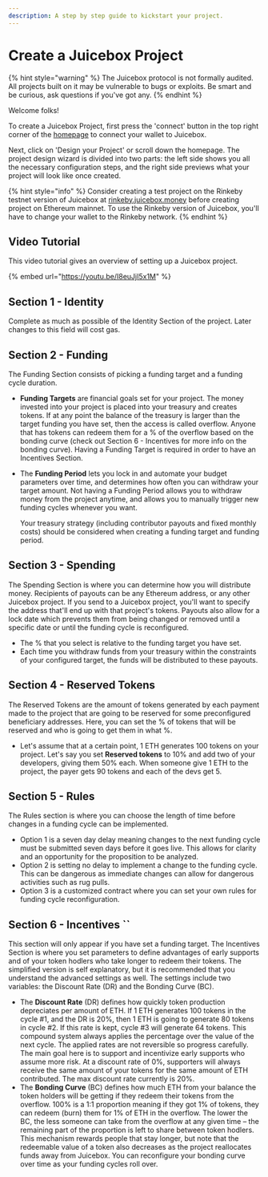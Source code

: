 ```yaml
---
description: A step by step guide to kickstart your project.
---
```


# Create a Juicebox Project

{% hint style="warning" %}
The Juicebox protocol is not formally audited. All projects built on it may be vulnerable to bugs or exploits. Be smart and be curious, ask questions if you've got any.
{% endhint %}

Welcome folks!

To create a Juicebox Project, first press the 'connect' button in the top right corner of the [homepage](http://juicebox.money) to connect your wallet to Juicebox.

Next, click on 'Design your Project' or scroll down the homepage. The project design wizard is divided into two parts: the left side shows you all the necessary configuration steps, and the right side previews what your project will look like once created.

{% hint style="info" %}
Consider creating a test project on the Rinkeby testnet version of Juicebox at [rinkeby.juicebox.money](http://rinkeby.juicebox.money) before creating project on Ethereum mainnet. To use the Rinkeby version of Juicebox, you'll have to change your wallet to the Rinkeby network.
{% endhint %}

## Video Tutorial

This video tutorial gives an overview of setting up a Juicebox project.

{% embed url="https://youtu.be/I8euJjI5x1M" %}

## Section 1 - Identity

Complete as much as possible of the Identity Section of the project. Later changes to this field will cost gas.

## Section 2 - Funding

The Funding Section consists of picking a funding target and a funding cycle duration.

* **Funding Targets** are financial goals set for your project. The money invested into your project is placed into your treasury and creates tokens. If at any point the balance of the treasury is larger than the target funding you have set, then the access is called overflow. Anyone that has tokens can redeem them for a % of the overflow based on the bonding curve (check out Section 6 - Incentives for more info on the bonding curve). Having a Funding Target is required in order to have an Incentives Section.
*   The **Funding Period** lets you lock in and automate your budget parameters over time, and determines how often you can withdraw your target amount. Not having a Funding Period allows you to withdraw money from the project anytime, and allows you to manually trigger new funding cycles whenever you want.

    Your treasury strategy (including contributor payouts and fixed monthly costs) should be considered when creating a funding target and funding period.

## Section 3 - Spending

The Spending Section is where you can determine how you will distribute money. Recipients of payouts can be any Ethereum address, or any other Juicebox project. If you send to a Juicebox project, you'll want to specify the address that'll end up with that project's tokens. Payouts also allow for a lock date which prevents them from being changed or removed until a specific date or until the funding cycle is reconfigured.

* The % that you select is relative to the funding target you have set.
* Each time you withdraw funds from your treasury within the constraints of your configured target, the funds will be distributed to these payouts.

## Section 4 - Reserved Tokens

The Reserved Tokens are the amount of tokens generated by each payment made to the project that are going to be reserved for some preconfigured beneficiary addresses. Here, you can set the % of tokens that will be reserved and who is going to get them in what %.

* Let's assume that at a certain point, 1 ETH generates 100 tokens on your project. Let's say you set **Reserved tokens** to 10% and add two of your developers, giving them 50% each. When someone give 1 ETH to the project, the payer gets 90 tokens and each of the devs get 5.

## Section 5 - Rules

The Rules section is where you can choose the length of time before changes in a funding cycle can be implemented.

* Option 1 is a seven day delay meaning changes to the next funding cycle must be submitted seven days before it goes live. This allows for clarity and an opportunity for the proposition to be analyzed.
* Option 2 is setting no delay to implement a change to the funding cycle. This can be dangerous as immediate changes can allow for dangerous activities such as rug pulls.
* Option 3 is a customized contract where you can set your own rules for funding cycle reconfiguration.

## Section 6 - Incentives \`\`

This section will only appear if you have set a funding target. The Incentives Section is where you set parameters to define advantages of early supports and of your token hodlers who take longer to redeem their tokens. The simplified version is self explanatory, but it is recommended that you understand the advanced settings as well. The settings include two variables: the Discount Rate (DR) and the Bonding Curve (BC).

* The **Discount Rate** (DR) defines how quickly token production depreciates per amount of ETH. If 1 ETH generates 100 tokens in the cycle #1, and the DR is 20%, then 1 ETH is going to generate 80 tokens in cycle #2. If this rate is kept, cycle #3 will generate 64 tokens. This compound system always applies the percentage over the value of the next cycle. The applied rates are not reversible so progress carefully. The main goal here is to support and incentivize early supports who assume more risk. At a discount rate of 0%, supporters will always receive the same amount of your tokens for the same amount of ETH contributed. The max discount rate currently is 20%.
* The **Bonding Curve** (BC) defines how much ETH from your balance the token holders will be getting if they redeem their tokens from the overflow. 100% is a 1:1 proportion meaning if they got 1% of tokens, they can redeem (burn) them for 1% of ETH in the overflow. The lower the BC, the less someone can take from the overflow at any given time – the remaining part of the proportion is left to share between token hodlers. This mechanism rewards people that stay longer, but note that the redeemable value of a token also decreases as the project reallocates funds away from Juicebox. You can reconfigure your bonding curve over time as your funding cycles roll over.
